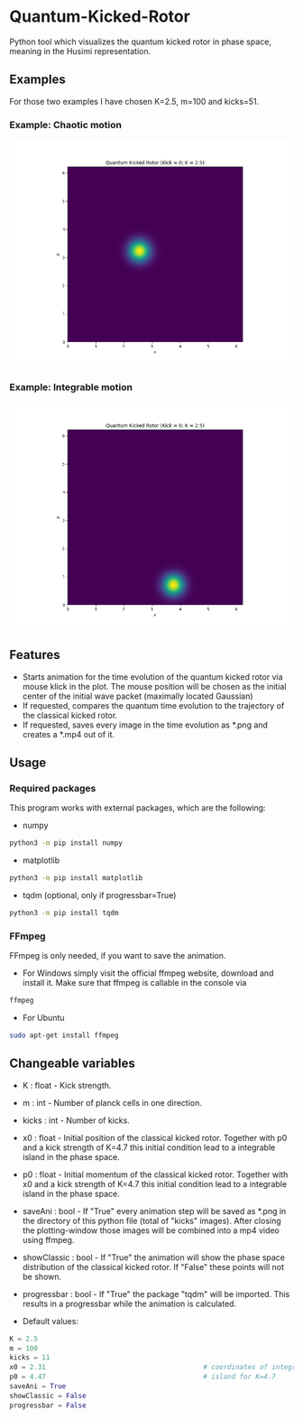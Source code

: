 # Quantum-Kicked-Rotor
Python tool which visualizes the quantum kicked rotor in phase space, meaning
in the Husimi representation.
## Examples
For those two examples I have chosen K=2.5, m=100 and kicks=51.
### Example: Chaotic motion
![Example animation](https://github.com/Bra-A-Ket/Quantum-Kicked-Rotor/blob/main/chaoticmotion.gif)
### Example: Integrable motion
![Example animation](https://github.com/Bra-A-Ket/Quantum-Kicked-Rotor/blob/main/integrablemotion.gif)
## Features
- Starts animation for the time evolution of the quantum kicked rotor via mouse
klick in the plot. The mouse position will be chosen as the initial center
of the initial wave packet (maximally located Gaussian)
- If requested, compares the quantum time evolution to the trajectory of the
classical kicked rotor.
- If requested, saves every image in the time evolution as *.png and creates a
*.mp4 out of it.
## Usage
### Required packages
This program works with external packages, which are the following:
- numpy
```bash
python3 -m pip install numpy
```
- matplotlib
```bash
python3 -m pip install matplotlib
```
- tqdm (optional, only if progressbar=True)
```bash
python3 -m pip install tqdm
```
### FFmpeg
FFmpeg is only needed, if you want to save the animation.
- For Windows simply visit the official ffmpeg website, download and install it.
Make sure that ffmpeg is callable in the console via
```bash
ffmpeg
```
- For Ubuntu
```bash
sudo apt-get install ffmpeg
```
## Changeable variables
- K : float - Kick strength.

- m : int - Number of planck cells in one direction.

- kicks : int - Number of kicks.

- x0 : float - Initial position of the classical kicked rotor. Together with p0
and a kick strength of K=4.7 this initial condition lead to a integrable
island in the phase space.

-  p0 : float - Initial momentum of the classical kicked rotor. Together with x0
and a kick strength of K=4.7 this initial condition lead to a integrable
island in the phase space.

-  saveAni : bool - If "True" every animation step will be saved as *.png in the
 directory of this python file (total of "kicks" images). After closing the
plotting-window those images will be combined into a mp4 video using ffmpeg.

-  showClassic : bool - If "True" the animation will show the phase space
distribution of the classical kicked rotor. If "False" these points will not be shown.

-  progressbar : bool - If "True" the package "tqdm" will be imported. This
results in a progressbar while the animation is calculated.
- Default values:
```python
K = 2.5
m = 100
kicks = 11
x0 = 2.31                                       # coordinates of integrable
p0 = 4.47                                       # island for K=4.7
saveAni = True
showClassic = False
progressbar = False
```
